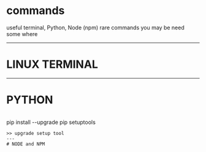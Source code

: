 # commands
useful terminal, Python, Node (npm) rare commands you may be need some where

---
# LINUX TERMINAL
---
# PYTHON

> ```terminal
 pip install --upgrade pip setuptools
 ```  
>> upgrade setup tool
---
# NODE and NPM
